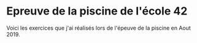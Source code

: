 # Epreuve de la piscine de l'école 42
Voici les exercices que j'ai réalisés lors de l'épeuve de la piscine en Aout 2019.

